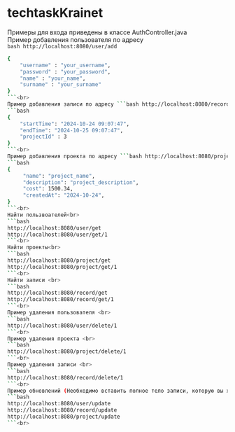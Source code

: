 ﻿# techtaskKrainet
Примеры для входа приведены в классе AuthController.java<br>
Пример добавления пользователя по адресу <br>
```bash http://localhost:8080/user/add```
<br>

```bash
{
    "username" : "your_username",
    "password" : "your_password",
    "name" : "your_name",
    "surname" : "your_surname"
}
```<br>
Пример добавления записи по адресу ```bash http://localhost:8080/record/add``` <br>
```bash
{
    "startTime": "2024-10-24 09:07:47",
    "endTime": "2024-10-25 09:07:47",
    "projectId" : 3 
}
```<br>
Пример добавления проекта по адресу ```bash http://localhost:8080/project/add``` <br>
```bash
{
     "name": "project_name",
     "description": "project_description",
     "cost": 1500.34,
     "createdAt": "2024-10-24",
}
```<br>
Найти пользвоателей<br>
```bash
http://localhost:8080/user/get
http://localhost:8080/user/get/1
```<br>
Найти проекты<br>
```bash
http://localhost:8080/project/get
http://localhost:8080/project/get/1
```<br>
Найти записи <br>
```bash
http://localhost:8080/record/get
http://localhost:8080/record/get/1
```<br>
Пример удаления пользователя <br>
```bash
http://localhost:8080/user/delete/1
```<br>
Пример удаления проекта <br>
```bash
http://localhost:8080/project/delete/1
```<br>
Пример удаления записи <br>
```bash
http://localhost:8080/record/delete/1
```<br>
Пример обновлений (Необходимо вставить полное тело записи, которую вы хотите изменить) <br>
```bash
http://localhost:8080/user/update
http://localhost:8080/record/update
http://localhost:8080/project/update
```<br>
